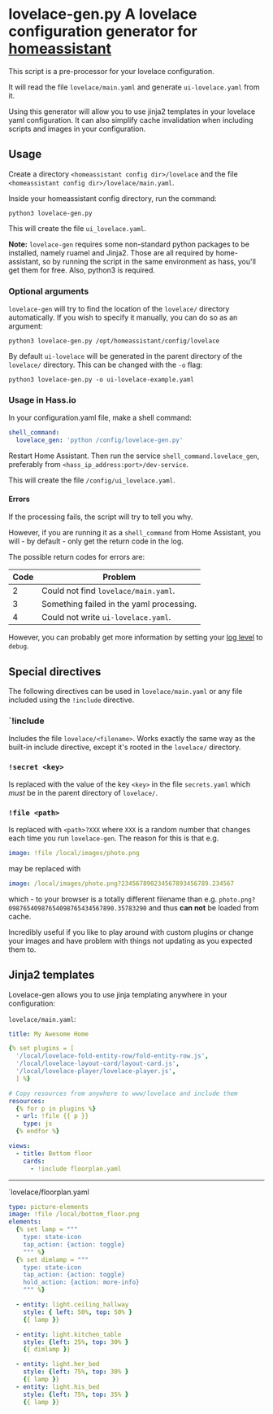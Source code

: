 # lovelace-gen.py A lovelace configuration generator for [homeassistant](https://www.home-assistant.io)

This script is a pre-processor for your lovelace configuration.

It will read the file `lovelace/main.yaml` and generate `ui-lovelace.yaml` from it.

Using this generator will allow you to use jinja2 templates in your lovelace yaml configuration.
It can also simplify cache invalidation when including scripts and images in your configuration.

## Usage

Create a directory `<homeassistant config dir>/lovelace` and the file `<homeassistant config dir>/lovelace/main.yaml`.

Inside your homeassistant config directory, run the command:

    python3 lovelace-gen.py

This will create the file `ui_lovelace.yaml`.

**Note:** `lovelace-gen` requires some non-standard python packages to be installed, namely ruamel and Jinja2. Those are all required by home-assistant, so by running the script in the same environment as hass, you'll get them for free. Also, python3 is required.

### Optional arguments

`lovelace-gen` will try to find the location of the `lovelace/` directory automatically. If you wish to specify it manually, you can do so as an argument:

    python3 lovelace-gen.py /opt/homeassistant/config/lovelace

By default `ui-lovelace` will be generated in the parent directory of the `lovelace/` directory. This can be changed with the `-o` flag:

    python3 lovelace-gen.py -o ui-lovelace-example.yaml

### Usage in Hass.io

In your configuration.yaml file, make a shell command:

```yaml
shell_command:
  lovelace_gen: 'python /config/lovelace-gen.py'
```

Restart Home Assistant. Then run the service `shell_command.lovelace_gen`, preferably from `<hass_ip_address:port>/dev-service`.

This will create the file `/config/ui_lovelace.yaml`.

#### Errors

If the processing fails, the script will try to tell you why.

However, if you are running it as a `shell_command` from Home Assistant, you will - by default - only get the return code in the log.

The possible return codes for errors are:

| Code | Problem |
|---|---|
| 2 | Could not find `lovelace/main.yaml`. |
| 3 | Something failed in the yaml processing. |
| 4 | Could not write `ui-lovelace.yaml`. |

However, you can probably get more information by setting your [log level](https://www.home-assistant.io/components/logger/) to `debug`.

## Special directives

The following directives can be used in `lovelace/main.yaml` or any file included using the `!include` directive.

### `!include <filename>
Includes the file `lovelace/<filename>`. Works exactly the same way as the built-in include directive, except it's rooted in the `lovelace/` directory.

### `!secret <key>`
Is replaced with the value of the key `<key>` in the file `secrets.yaml` which *must* be in the parent directory of `lovelace/`.

### `!file <path>`
Is replaced with `<path>?XXX` where `XXX` is a random number that changes each time you run `lovelace-gen`.
The reason for this is that e.g.

```yaml
image: !file /local/images/photo.png
```

may be replaced with

```yaml
image: /local/images/photo.png?234567890234567893456789.234567
```

which - to your browser is a totally different filename than e.g. `photo.png?09876540987654098765434567890.35783290` and thus **can not** be loaded from cache.

Incredibly useful if you like to play around with custom plugins or change your images and have problem with things not updating as you expected them to.

## Jinja2 templates
Lovelace-gen allows you to use jinja templating anywhere in your configuration:

`lovelace/main.yaml`:

```yaml
title: My Awesome Home

{% set plugins = [
  '/local/lovelace-fold-entity-row/fold-entity-row.js',
  '/local/lovelace-layout-card/layout-card.js',
  '/local/lovelace-player/lovelace-player.js',
  ] %}

# Copy resources from anywhere to www/lovelace and include them
resources:
  {% for p in plugins %}
  - url: !file {{ p }}
    type: js
  {% endfor %}

views:
  - title: Bottom floor
    cards:
      - !include floorplan.yaml
```

---

`lovelace/floorplan.yaml

```yaml
type: picture-elements
image: !file /local/bottom_floor.png
elements:
  {% set lamp = """
    type: state-icon
    tap_action: {action: toggle}
    """ %}
  {% set dimlamp = """
    type: state-icon
    tap_action: {action: toggle}
    hold_action: {action: more-info}
    """ %}

  - entity: light.ceiling_hallway
    style: { left: 50%, top: 50% }
    {{ lamp }}

  - entity: light.kitchen_table
    style: {left: 25%, top: 30% }
    {{ dimlamp }}

  - entity: light.her_bed
    style: {left: 75%, top: 30% }
    {{ lamp }}
  - entity: light.his_bed
    style: {left: 75%, top: 35% }
    {{ lamp }}
```
